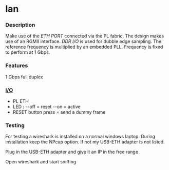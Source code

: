 # lan

### Description
Make use of the *ETH PORT* connected via the PL fabric. The design makes use of an RGMII interface.
*DDR I/O* is used for dubble edge sampling. The reference frequency is multiplied by an embedded PLL.
Frequency is fixed to perform at 1 Gbps. 

### Features
1 Gbps full duplex


### [I/O](constraints)
- PL ETH 
- LED : 
  --off = reset
  --on  = active
- RESET button press = send a dummy frame


### Testing
For testing a wireshark is installed on a normal windows laptop.
During installation keep the NPcap option. If not my USB-ETH adapter is not listed.

Plug in the USB-ETH adapter and give it an IP in the free range

Open wireshark and start sniffing